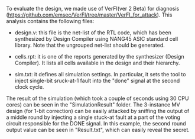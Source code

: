 To evaluate the design, we made use of VerFI(ver 2 Beta) for diagnosis (https://github.com/emsec/VerFI/tree/master/VerFI_for_attack). This analysis contains the following files:

- design.v: this file is the net-list of the RTL code, which has been synthesized by Design Compiler using NANG45 ASIC standard cell library. Note that the ungrouped net-list should be generated.

- cells.rpt: it is one of the reports generated by the synthesizer (Design Compiler). It lists all cells available in the design and their hierarchy.

- sim.txt: it defines all simulation settings. In particular, it sets the tool to inject single-bit sruck-at-1 fault into the "done" signal at the second clock cycle.

The result of the simulation (which took a couple of seconds using 30 CPU cores) can be seen in the "SimulationResult" folder. The 3-instance MV design (for 1-bit correction) can be easily attacked by sniffing the output of a middle round by injecting a single stuck-at fault at a part of the voting circuit responsible
for the DONE signal. In this example, the second round output value can be seen in "Result.txt", which can easily reveal the secret.